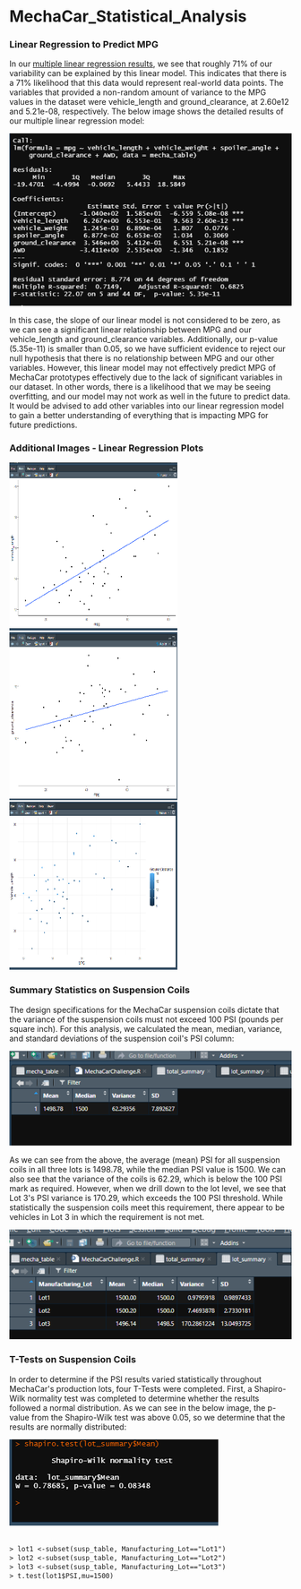 # MechaCar_Statistical_Analysis

### Linear Regression to Predict MPG

In our [multiple linear regression results](https://github.com/crtallent/MechaCar_Statistical_Analysis/blob/main/Challenge/Images/lm%20sum.png), we see that roughly 71% of our variability can be explained by this linear model.  This indicates that there is a 71% likelihood that this data would represent real-world data points.  The variables that provided a non-random amount of variance to the MPG values in the dataset were vehicle_length and ground_clearance, at 2.60e12 and 5.21e-08, respectively.  The below image shows the detailed results of our multiple linear regression model:

<img src="https://github.com/crtallent/MechaCar_Statistical_Analysis/blob/main/Challenge/Images/lm%20sum.png"/>

In this case, the slope of our linear model is not considered to be zero, as we can see a significant linear relationship between MPG and our vehicle_length and ground_clearance variables.  Additionally, our p-value (5.35e-11) is smaller than 0.05, so we have sufficient evidence to reject our null hypothesis that there is no relationship between MPG and our other variables.  However, this linear model may not effectively predict MPG of MechaCar prototypes effectively due to the lack of significant variables in our dataset.  In other words, there is a likelihood that we may be seeing overfitting, and our model may not work as well in the future to predict data.  It would be advised to add other variables into our linear regression model to gain a better understanding of everything that is impacting MPG for future predictions.

### Additional Images - Linear Regression Plots

<p float="left">
  <img src="https://github.com/crtallent/MechaCar_Statistical_Analysis/blob/main/Challenge/Images/length.png" alt="Vehicle Length Linear Regression Plot" style="height: 300px; width:300px;"/>
 <img src="https://github.com/crtallent/MechaCar_Statistical_Analysis/blob/main/Challenge/Images/ground_clearance.png" alt="Ground Clearance Linear Regression Plot" style="height: 300px; width:300px;"/> 
 <img src="https://github.com/crtallent/MechaCar_Statistical_Analysis/blob/main/Challenge/Images/plot.png" alt="Multiple Variable Regression Plot" style="height: 300px; width:300px;"/> 
<p/>  
  
### Summary Statistics on Suspension Coils

The design specifications for the MechaCar suspension coils dictate that the variance of the suspension coils must not exceed 100 PSI (pounds per square inch).  For this analysis,
we calculated the mean, median, variance, and standard deviations of the suspension coil's PSI column:

<img src="https://github.com/crtallent/MechaCar_Statistical_Analysis/blob/main/Challenge/Images/total_summary.png"/>

As we can see from the above, the average (mean) PSI for all suspension coils in all three lots is 1498.78, while the median PSI value is 1500. We can also see that the variance of the coils is 62.29, which is below the 100 PSI mark as required.  However, when we drill down to the lot level, we see that Lot 3's PSI variance is 170.29, which exceeds the 100 PSI threshold.  While statistically the suspension coils meet this requirement, there appear to be vehicles in Lot 3 in which the requirement is not met.

<img src="https://github.com/crtallent/MechaCar_Statistical_Analysis/blob/main/Challenge/Images/lot_summary.png"/>

### T-Tests on Suspension Coils

In order to determine if the PSI results varied statistically throughout MechaCar's production lots, four T-Tests were completed. First, a Shapiro-Wilk normality test was completed to determine whether the results followed a normal distribution.  As we can see in the below image, the p-value from the Shapiro-Wilk test was above 0.05, so we determine that the results are normally distributed:

<img src="https://github.com/crtallent/MechaCar_Statistical_Analysis/blob/main/Challenge/Images/shapiro_test.png"/>

```

> lot1 <-subset(susp_table, Manufacturing_Lot=="Lot1")
> lot2 <-subset(susp_table, Manufacturing_Lot=="Lot2")
> lot3 <-subset(susp_table, Manufacturing_Lot=="Lot3")
> t.test(lot1$PSI,mu=1500)

```
